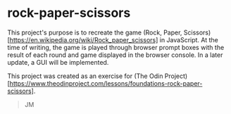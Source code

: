 # rock-paper-scissors
This project's purpose is to recreate the game (Rock, Paper, Scissors)[https://en.wikipedia.org/wiki/Rock_paper_scissors] in JavaScript.
At the time of writing, the game is played through browser prompt boxes with the result of each round and game displayed in the browser console. In a later update, a GUI will be implemented.

This project was created as an exercise for (The Odin Project)[https://www.theodinproject.com/lessons/foundations-rock-paper-scissors].
> JM